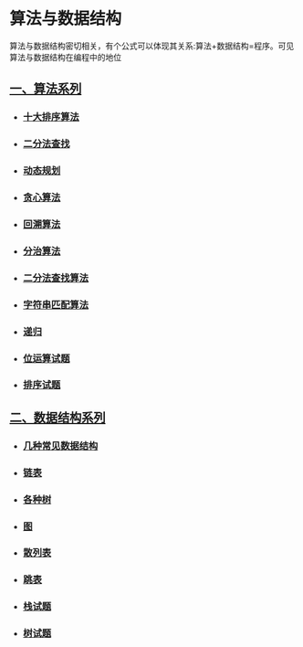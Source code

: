 # 算法与数据结构

算法与数据结构密切相关，有个公式可以体现其关系:算法+数据结构=程序。可见算法与数据结构在编程中的地位

## [一、算法系列](../../algorithm/)

- ### [十大排序算法](../../algorithm/top10sort.html)

- ### [二分法查找](../../algorithm/dichotomy.html)

- ### [动态规划](../../algorithm/dp.html)

- ### [贪心算法](../../algorithm/greedy.html)

- ### [回溯算法](../../algorithm/ba.html)

- ### [分治算法](../../algorithm/dac.html)

- ### [二分法查找算法](../../algorithm/dichotomy.html)

- ### [字符串匹配算法](../../algorithm/string.html)

- ### [递归](../../algorithm/recursion.html)

- ### [位运算试题](../../algorithm/LeetCode-BO.html)

- ### [排序试题](../../algorithm/LeetCode-Sort.html)

## [二、数据结构系列](../../data-structure/)

- ### [几种常见数据结构](../../data-structure/ds.html)

- ### [链表](../../data-structure/link.html)

- ### [各种树](../../data-structure/tree.html)

- ### [图](../../data-structure/graph.html)

- ### [散列表](../../data-structure/hash.html)

- ### [跳表](../../data-structure/skip.html)

- ### [栈试题](../../data-structure/LeetCode-Stack.html)

- ### [树试题](../../data-structure/LeetCode-Tree.html)